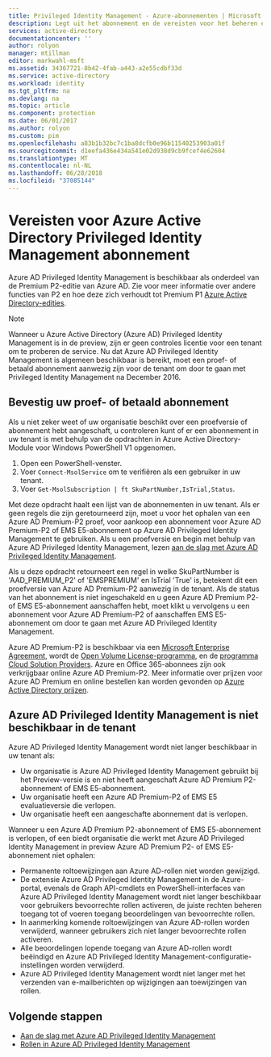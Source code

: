 ```yaml
---
title: Privileged Identity Management - Azure-abonnementen | Microsoft Docs
description: Legt uit het abonnement en de vereisten voor het beheren en gebruiken van Azure AD Privileged Identity Management in uw tenant-licentieverlening
services: active-directory
documentationcenter: ''
author: rolyon
manager: mtillman
editor: markwahl-msft
ms.assetid: 34367721-8b42-4fab-a443-a2e55cdbf33d
ms.service: active-directory
ms.workload: identity
ms.tgt_pltfrm: na
ms.devlang: na
ms.topic: article
ms.component: protection
ms.date: 06/01/2017
ms.author: rolyon
ms.custom: pim
ms.openlocfilehash: a83b1b32bc7c1ba8dcfb0e96b11540253903a01f
ms.sourcegitcommit: d1eefa436e434a541e02d938d9cb9fcef4e62604
ms.translationtype: MT
ms.contentlocale: nl-NL
ms.lasthandoff: 06/28/2018
ms.locfileid: "37085144"
---
```

# <a name="azure-active-directory-privileged-identity-management-subscription-requirements"></a>Vereisten voor Azure Active Directory Privileged Identity Management abonnement

Azure AD Privileged Identity Management is beschikbaar als onderdeel van de Premium P2-editie van Azure AD. Zie voor meer informatie over andere functies van P2 en hoe deze zich verhoudt tot Premium P1 [Azure Active Directory-edities](../active-directory-editions.md).

>[!NOTE]
Wanneer u Azure Active Directory (Azure AD) Privileged Identity Management is in de preview, zijn er geen controles licentie voor een tenant om te proberen de service.  Nu dat Azure AD Privileged Identity Management is algemeen beschikbaar is bereikt, moet een proef- of betaald abonnement aanwezig zijn voor de tenant om door te gaan met Privileged Identity Management na December 2016.
  

## <a name="confirm-your-trial-or-paid-subscription"></a>Bevestig uw proef- of betaald abonnement

Als u niet zeker weet of uw organisatie beschikt over een proefversie of abonnement hebt aangeschaft, u controleren kunt of er een abonnement in uw tenant is met behulp van de opdrachten in Azure Active Directory-Module voor Windows PowerShell V1 opgenomen. 
1. Open een PowerShell-venster.
2. Voer `Connect-MsolService` om te verifiëren als een gebruiker in uw tenant.
3. Voer `Get-MsolSubscription | ft SkuPartNumber,IsTrial,Status`.

Met deze opdracht haalt een lijst van de abonnementen in uw tenant. Als er geen regels die zijn geretourneerd zijn, moet u voor het ophalen van een Azure AD Premium-P2 proef, voor aankoop een abonnement voor Azure AD Premium-P2 of EMS E5-abonnement op Azure AD Privileged Identity Management te gebruiken.  Als u een proefversie en begin met behulp van Azure AD Privileged Identity Management, lezen [aan de slag met Azure AD Privileged Identity Management](../active-directory-privileged-identity-management-getting-started.md).

Als u deze opdracht retourneert een regel in welke SkuPartNumber is 'AAD_PREMIUM_P2' of 'EMSPREMIUM' en IsTrial 'True' is, betekent dit een proefversie van Azure AD Premium-P2 aanwezig in de tenant.  Als de status van het abonnement is niet ingeschakeld en u geen Azure AD Premium P2- of EMS E5-abonnement aanschaffen hebt, moet klikt u vervolgens u een abonnement voor Azure AD Premium-P2 of aanschaffen EMS E5-abonnement om door te gaan met Azure AD Privileged Identity Management.

Azure AD Premium-P2 is beschikbaar via een [Microsoft Enterprise Agreement](https://www.microsoft.com/en-us/licensing/licensing-programs/enterprise.aspx), wordt de [Open Volume License-programma](https://www.microsoft.com/en-us/licensing/licensing-programs/open-license.aspx), en de [programma Cloud Solution Providers](https://partner.microsoft.com/en-US/cloud-solution-provider). Azure en Office 365-abonnees zijn ook verkrijgbaar online Azure AD Premium-P2.  Meer informatie over prijzen voor Azure AD Premium en online bestellen kan worden gevonden op [Azure Active Directory prijzen](https://azure.microsoft.com/pricing/details/active-directory/).

## <a name="azure-ad-privileged-identity-management-is-not-available-in-tenant"></a>Azure AD Privileged Identity Management is niet beschikbaar in de tenant

Azure AD Privileged Identity Management wordt niet langer beschikbaar in uw tenant als:
- Uw organisatie is Azure AD Privileged Identity Management gebruikt bij het Preview-versie is en niet heeft aangeschaft Azure AD Premium P2-abonnement of EMS E5-abonnement.
- Uw organisatie heeft een Azure AD Premium-P2 of EMS E5 evaluatieversie die verlopen.
- Uw organisatie heeft een aangeschafte abonnement dat is verlopen.

Wanneer u een Azure AD Premium P2-abonnement of EMS E5-abonnement is verlopen, of een biedt organisatie die werkt met Azure AD Privileged Identity Management in preview Azure AD Premium P2- of EMS E5-abonnement niet ophalen:

- Permanente roltoewijzingen aan Azure AD-rollen niet worden gewijzigd.
- De extensie Azure AD Privileged Identity Management in de Azure-portal, evenals de Graph API-cmdlets en PowerShell-interfaces van Azure AD Privileged Identity Management wordt niet langer beschikbaar voor gebruikers bevoorrechte rollen activeren, de juiste rechten beheren toegang tot of voeren toegang beoordelingen van bevoorrechte rollen.
- In aanmerking komende roltoewijzingen van Azure AD-rollen worden verwijderd, wanneer gebruikers zich niet langer bevoorrechte rollen activeren.
- Alle beoordelingen lopende toegang van Azure AD-rollen wordt beëindigd en Azure AD Privileged Identity Management-configuratie-instellingen worden verwijderd.
- Azure AD Privileged Identity Management wordt niet langer met het verzenden van e-mailberichten op wijzigingen aan toewijzingen van rollen.

## <a name="next-steps"></a>Volgende stappen

- [Aan de slag met Azure AD Privileged Identity Management](../active-directory-privileged-identity-management-getting-started.md)
- [Rollen in Azure AD Privileged Identity Management](../active-directory-privileged-identity-management-roles.md)
